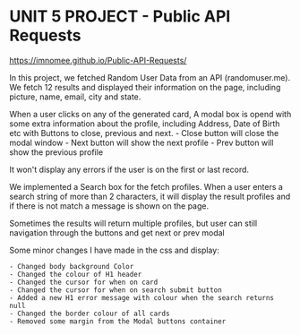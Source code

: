 # UNIT 5 PROJECT - Public API Requests

https://imnomee.github.io/Public-API-Requests/

In this project, we fetched Random User Data from an API (randomuser.me).
We fetch 12 results and displayed their information on the page,
including picture, name, email, city and state.

When a user clicks on any of the generated card,
A modal box is opend with some extra information about the profile,
including Address, Date of Birth etc
with Buttons to close, previous and next. - Close button will close the modal window - Next button will show the next profile - Prev button will show the previous profile

It won't display any errors if the user is on the first or last record.

We implemented a Search box for the fetch profiles.
When a user enters a search string of more than 2 characters, it will display the result profiles
and if there is not match a message is shown on the page.

Sometimes the results will return multiple profiles,
but user can still navigation through the buttons and get next or prev modal

Some minor changes I have made in the css and display:

    - Changed body background Color
    - Changed the colour of H1 header
    - Changed the cursor for when on card
    - Changed the cursor for when on search submit button
    - Added a new H1 error message with colour when the search returns null
    - Changed the border colour of all cards
    - Removed some margin from the Modal buttons container
